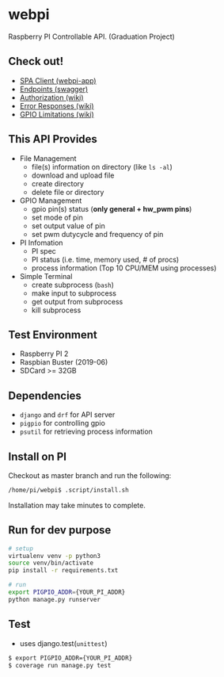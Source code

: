 # webpi

Raspberry PI Controllable API. (Graduation Project)

## Check out!
- [SPA Client (webpi-app)](https://github.com/rubycho/webpi-app)
- [Endpoints (swagger)](https://app.swaggerhub.com/apis-docs/rubycho/webpi/1.0.0/)
- [Authorization (wiki)](https://github.com/rubycho/webpi/wiki/Authorization)
- [Error Responses (wiki)](https://github.com/rubycho/webpi/wiki/Error-Responses)
- [GPIO Limitations (wiki)](https://github.com/rubycho/webpi/wiki/GPIO-Limitations)

## This API Provides

- File Management
    - file(s) information on directory (like `ls -al`)
    - download and upload file
    - create directory
    - delete file or directory
- GPIO Management
    - gpio pin(s) status (**only general + hw_pwm pins**)
    - set mode of pin
    - set output value of pin
    - set pwm dutycycle and frequency of pin
- PI Infomation
    - PI spec
    - PI status (i.e. time, memory used, # of procs)
    - process information (Top 10 CPU/MEM using processes)
- Simple Terminal
    - create subprocess (`bash`)
    - make input to subprocess
    - get output from subprocess
    - kill subprocess

## Test Environment

- Raspberry PI 2
- Raspbian Buster (2019-06)
- SDCard >= 32GB

## Dependencies

- `django` and `drf` for API server
- `pigpio` for controlling gpio
- `psutil` for retrieving process information

## Install on PI

Checkout as master branch and run the following:
```bash
/home/pi/webpi$ .script/install.sh
```
Installation may take minutes to complete.

## Run for dev purpose

```bash
# setup
virtualenv venv -p python3
source venv/bin/activate
pip install -r requirements.txt 

# run
export PIGPIO_ADDR={YOUR_PI_ADDR} 
python manage.py runserver
```

## Test

- uses django.test(`unittest`)

```bash
$ export PIGPIO_ADDR={YOUR_PI_ADDR}
$ coverage run manage.py test
```
